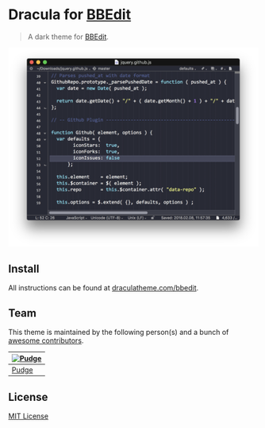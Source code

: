 # Dracula for [BBEdit](http://www.barebones.com/products/bbedit/)

> A dark theme for [BBEdit](http://www.barebones.com/products/bbedit/).

![Screenshot](./screenshot.png)

## Install

All instructions can be found at [draculatheme.com/bbedit](https://draculatheme.com/bbedit).

## Team

This theme is maintained by the following person(s) and a bunch of [awesome contributors](https://github.com/dracula/bbedit/graphs/contributors).

[![Pudge](https://avatars0.githubusercontent.com/u/15170?v=3&s=70)](https://github.com/pudge) |
--- |
[Pudge](https://github.com/pudge) |

## License

[MIT License](./LICENSE)
